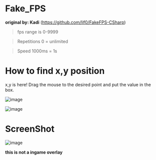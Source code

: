 # Fake_FPS
**original by: Kadi** (https://github.com/lif0/FakeFPS-CSharp)

>fps range is 0-9999

>Repetitions 0 = unlimited

>Speed 1000ms = 1s
# How to find x,y position
x,y is here! Drag the mouse to the desired point and put the value in the box.

![image](https://user-images.githubusercontent.com/66860655/146700758-695ed85e-bdd4-4e1d-8002-433e1cf5eaa3.png)

![image](https://user-images.githubusercontent.com/66860655/146700889-10de4ada-8d18-48a3-8c3b-df225c2b6939.png)
# ScreenShot
![image](https://user-images.githubusercontent.com/66860655/146695686-5d046dcd-8fb4-48ae-8e1d-1398f722826a.png)

**this is not a ingame overlay**
